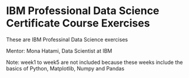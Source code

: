 # IBM Professional Data Science Certificate Course Exercises

These are IBM Professinal Data Science exercises

Mentor: Mona Hatami, Data Scientist at IBM


Note: week1 to week5 are not included because these weeks include the basics of Python, Matplotlib, Numpy and Pandas
